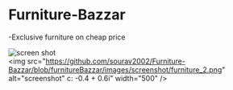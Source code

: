 # Furniture-Bazzar

-Exclusive furniture on cheap price 

![screen shot](https://github.com/sourav2002/Furniture-Bazzar/blob/furnitureBazzar/images/screenshot/furniture_1.png?raw=true)                                                                                         
<img src="https://github.com/sourav2002/Furniture-Bazzar/blob/furnitureBazzar/images/screenshot/furniture_2.png" alt="screenshot" c: -0.4 + 0.6i" width="500" />
